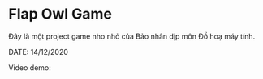 # Flap Owl Game
 
Đây là một project game nho nhỏ của Bảo nhân dịp môn Đồ hoạ máy tính.

DATE: 14/12/2020 

Video demo: 
